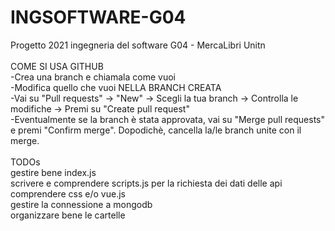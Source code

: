 # INGSOFTWARE-G04
Progetto 2021 ingegneria del software G04 - MercaLibri Unitn
<br/>
<br/>
COME SI USA GITHUB
<br/>
-Crea una branch e chiamala come vuoi
<br/>
-Modifica quello che vuoi NELLA BRANCH CREATA
<br/>
-Vai su "Pull requests" -> "New" -> Scegli la tua branch -> Controlla le modifiche -> Premi su "Create pull request"
<br/>
-Eventualmente se la branch è stata approvata, vai su "Merge pull requests" e premi "Confirm merge". Dopodichè, cancella la/le branch unite con il merge.
<br/>
<br/>
TODOs
<br/>
gestire bene index.js
<br/>
scrivere e comprendere scripts.js per la richiesta dei dati delle api
<br/>
comprendere css e/o vue.js
<br/>
gestire la connessione a mongodb
<br/>
organizzare bene le cartelle
